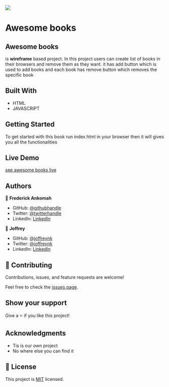 ![](https://img.shields.io/badge/Microverse-blueviolet)

# Awesome books

## Awesome books
is **wireframe** based project. In this project users can create list of books in their browsers and remove them as they want. it has add button which is used to add books and each book has remove button which removes the specific book



## Built With

- HTML
- JAVASCRIPT



## Getting Started

To get started with this book run index.html in your browser then it will gives you all the functionalities 


## Live Demo
[see awesome books live](https://joffreynk.github.io/awesomeBooks/)

## Authors

👤 **Frederick Ankomah**

- GitHub: [@githubhandle](https://github.com/kingkowa)
- Twitter: [@twitterhandle](https://twitter.com/kingkowa1)
- LinkedIn: [LinkedIn](https://linkedin.com/in/frederickankomah)

👤 **Joffrey** 

- GitHub: [@joffreynk](https://github.com/JoffreyNK)
- Twitter: [@joffreynk](https://twitter.com/home)
- LinkedIn: [LinkedIn](https://www.linkedin.com/in/joffrey-nkeshimana-15b8aa1b3/)

## 🤝 Contributing

Contributions, issues, and feature requests are welcome!

Feel free to check the [issues page](../../issues/).

## Show your support

Give a ⭐️ if you like this project!

## Acknowledgments

- Tis is our own project
- No where else you can find it


## 📝 License

This project is [MIT](./MIT.md) licensed.

